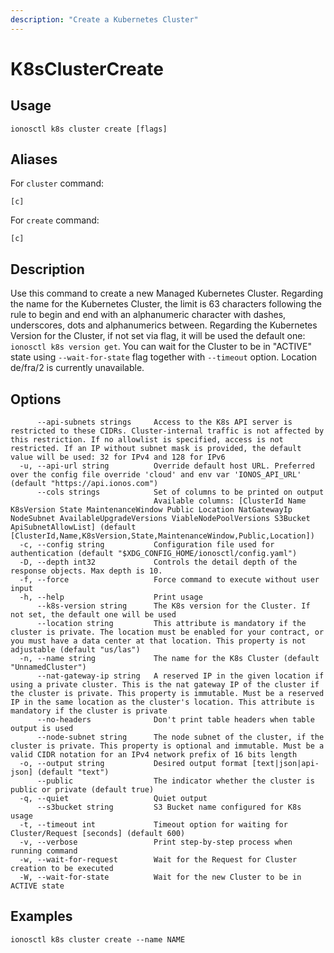 ```yaml
---
description: "Create a Kubernetes Cluster"
---
```


# K8sClusterCreate

## Usage

```text
ionosctl k8s cluster create [flags]
```

## Aliases

For `cluster` command:

```text
[c]
```

For `create` command:

```text
[c]
```

## Description

Use this command to create a new Managed Kubernetes Cluster. 
Regarding the name for the Kubernetes Cluster, the limit is 63 characters following the rule to begin and end with an alphanumeric character with dashes, underscores, dots and alphanumerics between.
Regarding the Kubernetes Version for the Cluster, if not set via flag, it will be used the default one: `ionosctl k8s version get`.
You can wait for the Cluster to be in "ACTIVE" state using `--wait-for-state` flag together with `--timeout` option. 
Location de/fra/2 is currently unavailable.

## Options

```text
      --api-subnets strings     Access to the K8s API server is restricted to these CIDRs. Cluster-internal traffic is not affected by this restriction. If no allowlist is specified, access is not restricted. If an IP without subnet mask is provided, the default value will be used: 32 for IPv4 and 128 for IPv6
  -u, --api-url string          Override default host URL. Preferred over the config file override 'cloud' and env var 'IONOS_API_URL' (default "https://api.ionos.com")
      --cols strings            Set of columns to be printed on output 
                                Available columns: [ClusterId Name K8sVersion State MaintenanceWindow Public Location NatGatewayIp NodeSubnet AvailableUpgradeVersions ViableNodePoolVersions S3Bucket ApiSubnetAllowList] (default [ClusterId,Name,K8sVersion,State,MaintenanceWindow,Public,Location])
  -c, --config string           Configuration file used for authentication (default "$XDG_CONFIG_HOME/ionosctl/config.yaml")
  -D, --depth int32             Controls the detail depth of the response objects. Max depth is 10.
  -f, --force                   Force command to execute without user input
  -h, --help                    Print usage
      --k8s-version string      The K8s version for the Cluster. If not set, the default one will be used
      --location string         This attribute is mandatory if the cluster is private. The location must be enabled for your contract, or you must have a data center at that location. This property is not adjustable (default "us/las")
  -n, --name string             The name for the K8s Cluster (default "UnnamedCluster")
      --nat-gateway-ip string   A reserved IP in the given location if using a private cluster. This is the nat gateway IP of the cluster if the cluster is private. This property is immutable. Must be a reserved IP in the same location as the cluster's location. This attribute is mandatory if the cluster is private
      --no-headers              Don't print table headers when table output is used
      --node-subnet string      The node subnet of the cluster, if the cluster is private. This property is optional and immutable. Must be a valid CIDR notation for an IPv4 network prefix of 16 bits length
  -o, --output string           Desired output format [text|json|api-json] (default "text")
      --public                  The indicator whether the cluster is public or private (default true)
  -q, --quiet                   Quiet output
      --s3bucket string         S3 Bucket name configured for K8s usage
  -t, --timeout int             Timeout option for waiting for Cluster/Request [seconds] (default 600)
  -v, --verbose                 Print step-by-step process when running command
  -w, --wait-for-request        Wait for the Request for Cluster creation to be executed
  -W, --wait-for-state          Wait for the new Cluster to be in ACTIVE state
```

## Examples

```text
ionosctl k8s cluster create --name NAME
```

